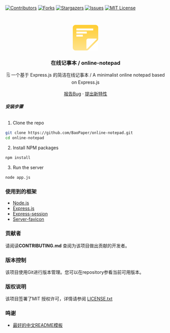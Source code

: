 <!-- PROJECT SHIELDS -->

[![Contributors][contributors-shield]][contributors-url]
[![Forks][forks-shield]][forks-url]
[![Stargazers][stars-shield]][stars-url]
[![Issues][issues-shield]][issues-url]
[![MIT License][license-shield]][license-url]

<!-- PROJECT LOGO -->
<br />

<p align="center">
  <a href="https://github.com/BaoPaper/online-notepad/">
    <img src="public/image/logo.png" alt="Logo" width="80" height="80">
  </a>

  <h3 align="center">在线记事本 / online-notepad</h3>
  <p align="center">
    🗒 一个基于 Express.js 的简洁在线记事本 / A minimalist online notepad based on Express.js
    <br />
    <br />
    <a href="https://github.com/BaoPaper/online-notepad/issues">报告Bug</a>
    ·
    <a href="https://github.com/BaoPaper/online-notepad/issues">提出新特性</a>
  </p>

</p>

###### **安装步骤**

1. Clone the repo

```sh
git clone https://github.com/BaoPaper/online-notepad.git
cd online-notepad
```

2. Install NPM packages
```sh
npm install
```

3. Run the server
```sh
node app.js
```

### 使用到的框架

- [Node.js](https://github.com/nodejs/node)
- [Express.js](https://expressjs.com)
- [Express-session](https://github.com/expressjs/session)
- [Server-favicon](https://github.com/expressjs/serve-favicon)

### 贡献者

请阅读**CONTRIBUTING.md** 查阅为该项目做出贡献的开发者。

### 版本控制

该项目使用Git进行版本管理。您可以在repository参看当前可用版本。

### 版权说明

该项目签署了MIT 授权许可，详情请参阅 [LICENSE.txt](https://github.com/BaoPaper/online-notepad/blob/master/LICENSE.txt)

### 鸣谢

- [最好的中文README模板](https://github.com/shaojintian/Best_README_template)

<!-- links -->
[your-project-path]:BaoPaper/online-notepad
[contributors-shield]: https://img.shields.io/github/contributors/BaoPaper/online-notepad.svg?style=flat-square
[contributors-url]: https://github.com/BaoPaper/online-notepad/graphs/contributors
[forks-shield]: https://img.shields.io/github/forks/BaoPaper/online-notepad.svg?style=flat-square
[forks-url]: https://github.com/BaoPaper/online-notepad/network/members
[stars-shield]: https://img.shields.io/github/stars/BaoPaper/online-notepad.svg?style=flat-square
[stars-url]: https://github.com/BaoPaper/online-notepad/stargazers
[issues-shield]: https://img.shields.io/github/issues/BaoPaper/online-notepad.svg?style=flat-square
[issues-url]: https://img.shields.io/github/issues/BaoPaper/online-notepad.svg
[license-shield]: https://img.shields.io/github/license/BaoPaper/online-notepad.svg?style=flat-square
[license-url]: https://github.com/BaoPaper/online-notepad/blob/master/LICENSE.txt
[linkedin-shield]: https://img.shields.io/badge/-LinkedIn-black.svg?style=flat-square&logo=linkedin&colorB=555
[linkedin-url]: https://linkedin.com/in/shaojintian




